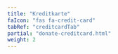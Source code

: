 ```yaml
---
title: "Kreditkarte"
faIcon: "fas fa-credit-card"
tabRef: "creditcardTab"
partial: "donate-creditcard.html"
weight: 2
---
```


